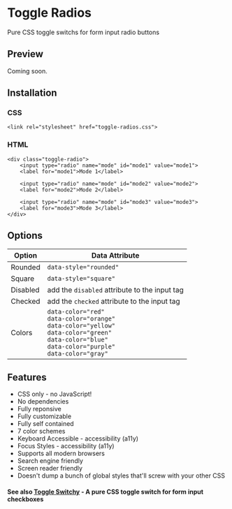 # Toggle Radios
Pure CSS toggle switchs for form input radio buttons

## Preview
Coming soon.

## Installation

### CSS
```<link rel="stylesheet" href="toggle-radios.css">```

### HTML
```
<div class="toggle-radio">
	<input type="radio" name="mode" id="mode1" value="mode1">
	<label for="mode1">Mode 1</label>

	<input type="radio" name="mode" id="mode2" value="mode2">
	<label for="mode2">Mode 2</label>

	<input type="radio" name="mode" id="mode3" value="mode3">
	<label for="mode3">Mode 3</label>
</div>
```

## Options

| Option | Data Attribute |
| ------ | ------ |
| Rounded | `data-style="rounded"`
| Square | `data-style="square"`
| Disabled | add the `disabled` attribute to the input tag
| Checked | add the `checked` attribute to the input tag
| Colors | `data-color="red"`<br>`data-color="orange"`<br>`data-color="yellow"`<br>`data-color="green"`<br>`data-color="blue"`<br>`data-color="purple"`<br>`data-color="gray"`

## Features
* CSS only - no JavaScript!
* No dependencies
* Fully reponsive
* Fully customizable
* Fully self contained
* 7 color schemes
* Keyboard Accessible - accessibility (a11y)
* Focus Styles - accessibility (a11y)
* Supports all modern browsers
* Search engine friendly
* Screen reader friendly
* Doesn't dump a bunch of global styles that'll screw with your other CSS


#### See also [Toggle Switchy](https://toggleswitchy.com) - A pure CSS toggle switch for form input checkboxes
